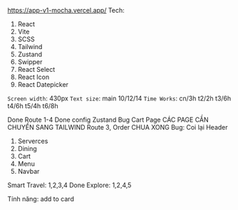 https://app-v1-mocha.vercel.app/
Tech:

1. React
2. Vite
3. SCSS
4. Tailwind
5. Zustand
6. Swipper
7. React Select
8. React Icon
9. React Datepicker

`Screen width`: 430px
`Text size`: main 10/12/14
`Time Works`: cn/3h t2/2h t3/6h t4/6h t5/4h t6/8h

Done Route 1-4
Done config Zustand
Bug Cart Page
CÁC PAGE CẦN CHUYỂN SANG TAILWIND
Route 3, Order CHUA XONG
Bug: Coi lại Header

1. Serverces
2. Dining
3. Cart
4. Menu
5. Navbar

Smart Travel: 1,2,3,4 Done
Explore: 1,2,4,5

Tính năng:
add to card

